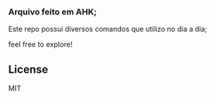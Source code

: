 
### Arquivo feito em AHK;

Este repo possui diversos comandos que utilizo no dia a dia;

feel free to explore!


License
----

MIT

